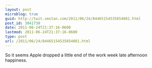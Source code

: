 ```yaml
---
layout: post
microblog: true
guid: http://twit.vmstan.com/2011/06/24/84465154535854081.html
post_id: 3041738
date: 2011-06-24T21:37:16-0600
lastmod: 2011-06-24T21:37:16-0600
type: post
url: /2011/06/24/84465154535854081.html
---
```

So it seems Apple dropped a little end of the work week late afternoon happiness.
